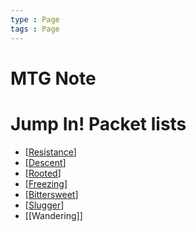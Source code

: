 ```yaml
---
type : Page
tags : Page
---
```


# MTG Note

# Jump In! Packet lists

* [[Resistance]]
* [[Descent]]
* [[Rooted]]
* [[Freezing]]
* [[Bittersweet]]
* [[Slugger]]
* [[Wandering]]

[//begin]: # "Autogenerated link references for markdown compatibility"
[Resistance]: docs/Decks/JumpIns/Resistance.md "Resistance / レジスタンス (赤)"
[Descent]: docs/Decks/JumpIns/Descent.md "Descent / 落魄 (黒)(緑)"
[Rooted]: docs/Decks/JumpIns/Rooted.md "Rooted / 根ざす (緑)"
[Freezing]: docs/Decks/JumpIns/Freezing.md "Freezing / 凍える (白)(青)"
[Bittersweet]: docs/Decks/JumpIns/Bittersweet.md "Bittersweet / ほろ苦い (黒)"
[Slugger]: docs/Decks/JumpIns/Slugger.md "Slugger / 強打者 (赤)(緑)"
[//end]: # "Autogenerated link references"
